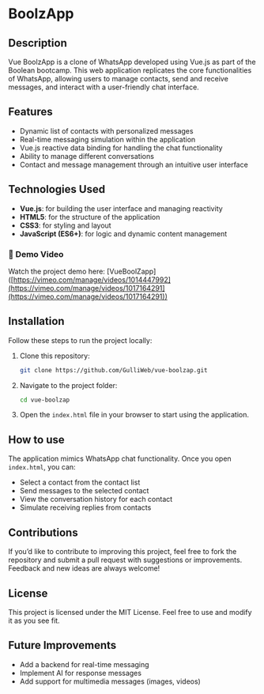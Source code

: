 # BoolzApp

## Description

Vue BoolzApp is a clone of WhatsApp developed using Vue.js as part of the Boolean bootcamp. This web application replicates the core functionalities of WhatsApp, allowing users to manage contacts, send and receive messages, and interact with a user-friendly chat interface.

## Features

- Dynamic list of contacts with personalized messages
- Real-time messaging simulation within the application
- Vue.js reactive data binding for handling the chat functionality
- Ability to manage different conversations
- Contact and message management through an intuitive user interface

## Technologies Used

- **Vue.js**: for building the user interface and managing reactivity
- **HTML5**: for the structure of the application
- **CSS3**: for styling and layout
- **JavaScript (ES6+)**: for logic and dynamic content management

### 🎥 Demo Video

Watch the project demo here: [VueBoolZapp]([https://vimeo.com/manage/videos/1014447992](https://vimeo.com/manage/videos/1017164291](https://vimeo.com/manage/videos/1017164291))

## Installation

Follow these steps to run the project locally:

1. Clone this repository:
    ```bash
    git clone https://github.com/GulliWeb/vue-boolzap.git
    ```
2. Navigate to the project folder:
    ```bash
    cd vue-boolzap
    ```
3. Open the `index.html` file in your browser to start using the application.

## How to use

The application mimics WhatsApp chat functionality. Once you open `index.html`, you can:
- Select a contact from the contact list
- Send messages to the selected contact
- View the conversation history for each contact
- Simulate receiving replies from contacts

## Contributions

If you’d like to contribute to improving this project, feel free to fork the repository and submit a pull request with suggestions or improvements. Feedback and new ideas are always welcome!

## License

This project is licensed under the MIT License. Feel free to use and modify it as you see fit.

## Future Improvements

- Add a backend for real-time messaging
- Implement AI for response messages 
- Add support for multimedia messages (images, videos)
